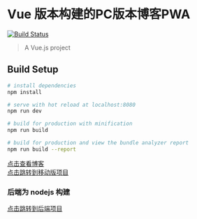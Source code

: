 # Vue 版本构建的PC版本博客PWA
[![Build Status](https://travis-ci.org/hellomrbigshot/VueExpressBlog.svg?branch=master)](https://travis-ci.org/hellomrbigshot/VueExpressBlog)

> A Vue.js project

## Build Setup

``` bash
# install dependencies
npm install

# serve with hot reload at localhost:8080
npm run dev

# build for production with minification
npm run build

# build for production and view the bundle analyzer report
npm run build --report
```


[点击查看博客](http://hellomrbigbigshot.xyz)
<br />
[点击跳转到移动版项目](https://github.com/hellomrbigshot/blog-pwa)
<br />
### 后端为 nodejs 构建
[点击跳转到后端项目](https://github.com/hellomrbigshot/blog-pwa/tree/master/server)